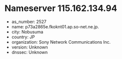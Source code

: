 # Nameserver 115.162.134.94

* as_number: 2527
* name: p73a2865e.fkoknt01.ap.so-net.ne.jp.
* city: Nobusuma
* country: JP
* organization: Sony Network Communications Inc.
* version: Unknown
* dnssec: Unknown
